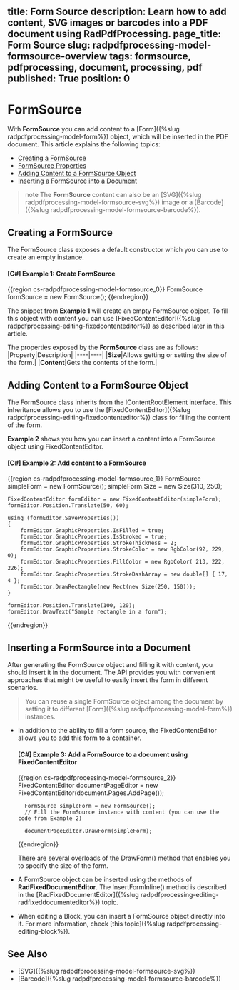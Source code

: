 title: Form Source
description: Learn how to add content, SVG images or barcodes into a PDF document using RadPdfProcessing.
page_title: Form Source
slug: radpdfprocessing-model-formsource-overview
tags: formsource, pdfprocessing, document, processing, pdf
published: True
position: 0
---

# FormSource

With **FormSource** you can add content to a [Form]({%slug radpdfprocessing-model-form%}) object, which will be inserted in the PDF document. This article explains the following topics:

* [Creating a FormSource](#creating-a-formsource)
* [FormSource Properties](#properties)
* [Adding Content to a FormSource Object](#adding-content-to-a-formsource-object)
* [Inserting a FormSource into a Document](#inserting-a-formsource-into-a-document)
      
>note The **FormSource** content can also be an [SVG]({%slug radpdfprocessing-model-formsource-svg%}) image or a [Barcode]({%slug radpdfprocessing-model-formsource-barcode%}). 

## Creating a FormSource

The FormSource class exposes a default constructor which you can use to create an empty instance.      

#### __[C#] Example 1: Create FormSource__

{{region cs-radpdfprocessing-model-formsource_0}}
    FormSource formSource = new FormSource();
{{endregion}}

The snippet from **Example 1** will create an empty FormSource object. To fill this object with content you can use [FixedContentEditor]({%slug radpdfprocessing-editing-fixedcontenteditor%}) as described later in this article.

The properties exposed by the **FormSource** class are as follows:
|Property|Description|
|----|----|
|**Size**|Allows getting or setting the size of the form.|
|**Content**|Gets the contents of the form.| 

## Adding Content to a FormSource Object

The FormSource class inherits from the IContentRootElement interface. This inheritance allows you to use the [FixedContentEditor]({%slug radpdfprocessing-editing-fixedcontenteditor%}) class for filling the content of the form.

**Example 2** shows you how you can insert a content into a FormSource object using FixedContentEditor.

#### __[C#] Example 2: Add content to a FormSource__

{{region cs-radpdfprocessing-model-formsource_1}}
    FormSource simpleForm = new FormSource();
    simpleForm.Size = new Size(310, 250);
    
    FixedContentEditor formEditor = new FixedContentEditor(simpleForm);
    formEditor.Position.Translate(50, 60);
    
    using (formEditor.SaveProperties())
    {
        formEditor.GraphicProperties.IsFilled = true;
        formEditor.GraphicProperties.IsStroked = true;
        formEditor.GraphicProperties.StrokeThickness = 2;
        formEditor.GraphicProperties.StrokeColor = new RgbColor(92, 229, 0);
        formEditor.GraphicProperties.FillColor = new RgbColor( 213, 222, 226);
        formEditor.GraphicProperties.StrokeDashArray = new double[] { 17, 4 };
        formEditor.DrawRectangle(new Rect(new Size(250, 150)));
    }
    
    formEditor.Position.Translate(100, 120);
    formEditor.DrawText("Sample rectangle in a form");
{{endregion}}

## Inserting a FormSource into a Document

After generating the FormSource object and filling it with content, you should insert it in the document. The API provides you with convenient approaches that might be useful to easily insert the form in different scenarios.

>You can reuse a single FormSource object among the document by setting it to different [Form]({%slug radpdfprocessing-model-form%}) instances.

* In addition to the ability to fill a form source, the FixedContentEditor allows you to add this form to a container. 


    #### __[C#] Example 3: Add a FormSource to a document using FixedContentEditor__
    
    {{region cs-radpdfprocessing-model-formsource_2}}
        FixedContentEditor documentPageEditor = new FixedContentEditor(document.Pages.AddPage());
        
        FormSource simpleForm = new FormSource();
        // Fill the FormSource instance with content (you can use the code from Example 2)
        
        documentPageEditor.DrawForm(simpleForm);
    
    {{endregion}}

    There are several overloads of the DrawForm() method that enables you to specify the size of the form.

* A FormSource object can be inserted using the methods of **RadFixedDocumentEditor**. The InsertFormInline() method is described in the [RadFixedDocumentEditor]({%slug radpdfprocessing-editing-radfixeddocumenteditor%}) topic.

* When editing a Block, you can insert a FormSource object directly into it. For more information, check [this topic]({%slug radpdfprocessing-editing-block%}).

## See Also

 * [SVG]({%slug radpdfprocessing-model-formsource-svg%})
 * [Barcode]({%slug radpdfprocessing-model-formsource-barcode%})